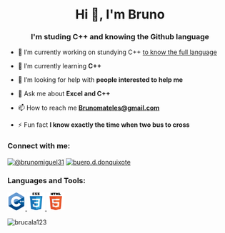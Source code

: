 
<h1 align="center">Hi 👋, I'm Bruno</h1>
<h3 align="center">I'm studing C++ and knowing the Github language</h3>

- 🔭 I’m currently working on stundying C++ [to know the full language](https://github.com/Brucala123/C-study?tab=readme-ov-file#c-study)

- 🌱 I’m currently learning **C++**

- 🤝 I’m looking for help with **people interested to help me**

- 💬 Ask me about **Excel and C++**

- 📫 How to reach me **Brunomateles@gmail.com**

- ⚡ Fun fact **I know exactly the time when two bus to cross**

<h3 align="left">Connect with me:</h3>
<p align="left">
<a href="https://instagram.com/@brunomiguel31" target="blank"><img align="center" src="https://raw.githubusercontent.com/rahuldkjain/github-profile-readme-generator/master/src/images/icons/Social/instagram.svg" alt="@brunomiguel31" height="30" width="40" /></a>
<a href="https://discord.gg/buero.d.donquixote" target="blank"><img align="center" src="https://raw.githubusercontent.com/rahuldkjain/github-profile-readme-generator/master/src/images/icons/Social/discord.svg" alt="buero.d.donquixote" height="30" width="40" /></a>
</p>

<h3 align="left">Languages and Tools:</h3>
<p align="left"> <a href="https://www.w3schools.com/cpp/" target="_blank" rel="noreferrer"> <img src="https://raw.githubusercontent.com/devicons/devicon/master/icons/cplusplus/cplusplus-original.svg" alt="cplusplus" width="40" height="40"/> </a> <a href="https://www.w3schools.com/css/" target="_blank" rel="noreferrer"> <img src="https://raw.githubusercontent.com/devicons/devicon/master/icons/css3/css3-original-wordmark.svg" alt="css3" width="40" height="40"/> </a> <a href="https://www.w3.org/html/" target="_blank" rel="noreferrer"> <img src="https://raw.githubusercontent.com/devicons/devicon/master/icons/html5/html5-original-wordmark.svg" alt="html5" width="40" height="40"/> </a> </p>

<p><img align="center" src="https://github-readme-stats.vercel.app/api/top-langs?username=brucala123&show_icons=true&locale=en&layout=compact" alt="brucala123" /></p>

<!---
- 👋 Hi, I’m @Brucala123
- 👀 I’m interested in ...
- 🌱 I’m currently learning ...
- 💞️ I’m looking to collaborate on ...
- 📫 How to reach me ...
- 😄 Pronouns: ...
- ⚡ Fun fact: ...


Brucala123/Brucala123 is a ✨ special ✨ repository because its `README.md` (this file) appears on your GitHub profile.
You can click the Preview link to take a look at your changes.
--->
